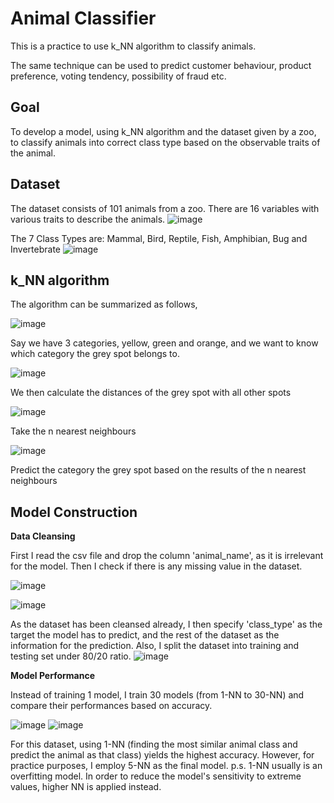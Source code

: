 # Animal Classifier

This is a practice to use k_NN algorithm to classify animals.

The same technique can be used to predict customer behaviour, product preference, voting tendency, possibility of fraud etc.

## **Goal**
To develop a model, using k_NN algorithm and the dataset given by a zoo, to classify animals into correct class type based on the observable traits of the animal.

## **Dataset**
The dataset consists of 101 animals from a zoo. There are 16 variables with various traits to describe the animals.
![image](https://user-images.githubusercontent.com/80243823/122639281-9d6e9100-d12b-11eb-91ba-25b8156122ce.png)

The 7 Class Types are: Mammal, Bird, Reptile, Fish, Amphibian, Bug and Invertebrate
![image](https://user-images.githubusercontent.com/80243823/122639347-ea526780-d12b-11eb-968a-b404ec45fe25.png)

## **k_NN algorithm**
The algorithm can be summarized as follows,

![image](https://user-images.githubusercontent.com/80243823/122639675-bed07c80-d12d-11eb-94e4-efa2135d8826.png)

Say we have 3 categories, yellow, green and orange, and we want to know which category the grey spot belongs to.

![image](https://user-images.githubusercontent.com/80243823/122639716-03f4ae80-d12e-11eb-88f2-76b45ddbe7ae.png)

We then calculate the distances of the grey spot with all other spots

![image](https://user-images.githubusercontent.com/80243823/122639739-2be41200-d12e-11eb-949d-dd2d85f120b6.png)

Take the n nearest neighbours

![image](https://user-images.githubusercontent.com/80243823/122639781-63eb5500-d12e-11eb-9725-267fadb3a93f.png)

Predict the category the grey spot based on the results of the n nearest neighbours

## **Model Construction**

**Data Cleansing**

First I read the csv file and drop the column 'animal_name', as it is irrelevant for the model. Then I check if there is any missing value in the dataset.

![image](https://user-images.githubusercontent.com/80243823/122639875-01df1f80-d12f-11eb-8024-4d0dabfd4856.png)

![image](https://user-images.githubusercontent.com/80243823/122639958-67cba700-d12f-11eb-99ff-c1487e586ded.png)

As the dataset has been cleansed already, I then specify 'class_type' as the target the model has to predict, and the rest of the dataset as the information for the prediction.
Also, I split the dataset into training and testing set under 80/20 ratio.
![image](https://user-images.githubusercontent.com/80243823/122640117-40290e80-d130-11eb-83f0-1adcaec81112.png)


**Model Performance**

Instead of training 1 model, I train 30 models (from 1-NN to 30-NN) and compare their performances based on accuracy.

![image](https://user-images.githubusercontent.com/80243823/122640198-b9c0fc80-d130-11eb-9f3b-d129b2cfd24c.png)
![image](https://user-images.githubusercontent.com/80243823/122640208-c80f1880-d130-11eb-8fbc-0f04f020550d.png)

For this dataset, using 1-NN (finding the most similar animal class and predict the animal as that class) yields the highest accuracy.
However, for practice purposes, I employ 5-NN as the final model.
p.s. 1-NN usually is an overfitting model. In order to reduce the model's sensitivity to extreme values, higher NN is applied instead.

